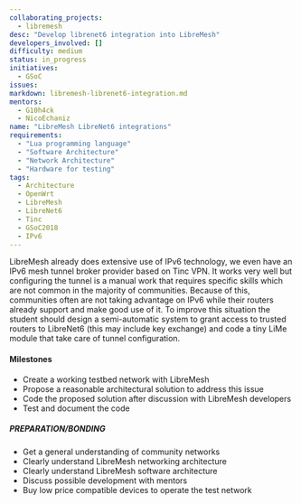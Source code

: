 ```yaml
---
collaborating_projects:
  - libremesh
desc: "Develop librenet6 integration into LibreMesh"
developers_involved: []
difficulty: medium
status: in_progress
initiatives:
  - GSoC
issues:
markdown: libremesh-librenet6-integration.md
mentors:
  - G10h4ck
  - NicoEchaniz
name: "LibreMesh LibreNet6 integrations"
requirements:
  - "Lua programming language"
  - "Software Architecture"
  - "Network Architecture"
  - "Hardware for testing"
tags:
  - Architecture
  - OpenWrt
  - LibreMesh
  - LibreNet6
  - Tinc
  - GSoC2018
  - IPv6
---
```



LibreMesh already does extensive use of IPv6 technology, we even have an IPv6
mesh tunnel broker provider based on Tinc VPN. It works very well but
configuring the tunnel is a manual work that requires specific skills which are
not common in the majority of communities. Because of this, communities often
are not taking advantage on IPv6 while their routers already support and make
good use of it.
To improve this situation the student should design a semi-automatic system to
grant access to trusted routers to LibreNet6 (this may include key exchange) and
code a tiny LiMe module that take care of tunnel configuration.


#### Milestones

* Create a working testbed network with LibreMesh
* Propose a reasonable architectural solution to address this issue
* Code the proposed solution after discussion with LibreMesh developers
* Test and document the code


##### PREPARATION/BONDING

* Get a general understanding of community networks
* Clearly understand LibreMesh networking architecture
* Clearly understand LibreMesh software architecture
* Discuss possible development with mentors
* Buy low price compatible devices to operate the test network
